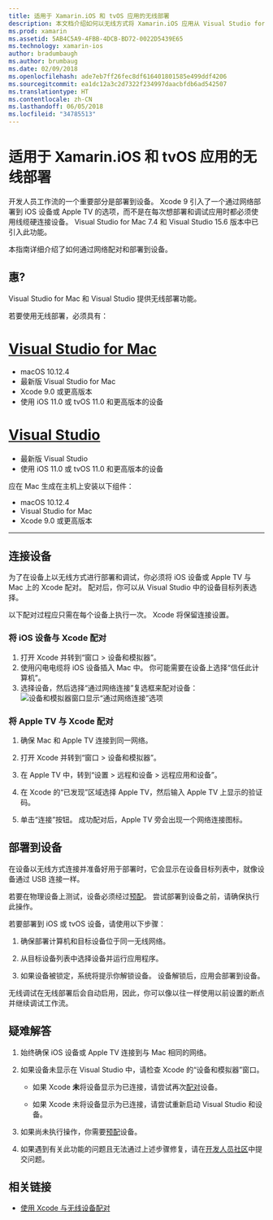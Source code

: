 ```yaml
---
title: 适用于 Xamarin.iOS 和 tvOS 应用的无线部署
description: 本文档介绍如何以无线方式将 Xamarin.iOS 应用从 Visual Studio for Mac 或 Visual Studio 2017 部署到 iOS 设备。
ms.prod: xamarin
ms.assetid: 5AB4C5A9-4FBB-4DCB-BD72-0022D5439E65
ms.technology: xamarin-ios
author: bradumbaugh
ms.author: brumbaug
ms.date: 02/09/2018
ms.openlocfilehash: ade7eb7ff26fec8df616401801585e499ddf4206
ms.sourcegitcommit: ea1dc12a3c2d7322f234997daacbfdb6ad542507
ms.translationtype: HT
ms.contentlocale: zh-CN
ms.lasthandoff: 06/05/2018
ms.locfileid: "34785513"
---
```

# <a name="wireless-deployment-for-xamarinios-and-tvos-apps"></a>适用于 Xamarin.iOS 和 tvOS 应用的无线部署

开发人员工作流的一个重要部分是部署到设备。 Xcode 9 引入了一个通过网络部署到 iOS 设备或 Apple TV 的选项，而不是在每次想部署和调试应用时都必须使用线缆硬连接设备。 Visual Studio for Mac 7.4 和 Visual Studio 15.6 版本中已引入此功能。

本指南详细介绍了如何通过网络配对和部署到设备。

## <a name="requirements"></a>惠?

Visual Studio for Mac 和 Visual Studio 提供无线部署功能。

若要使用无线部署，必须具有：

# <a name="visual-studio-for-mactabvsmac"></a>[Visual Studio for Mac](#tab/vsmac)

- macOS 10.12.4
- 最新版 Visual Studio for Mac
- Xcode 9.0 或更高版本
- 使用 iOS 11.0 或 tvOS 11.0 和更高版本的设备

# <a name="visual-studiotabvswin"></a>[Visual Studio](#tab/vswin)

- 最新版 Visual Studio
- 使用 iOS 11.0 或 tvOS 11.0 和更高版本的设备

应在 Mac 生成在主机上安装以下组件：

- macOS 10.12.4
- Visual Studio for Mac
- Xcode 9.0 或更高版本

-----

## <a name="connecting-a-device"></a>连接设备

为了在设备上以无线方式进行部署和调试，你必须将 iOS 设备或 Apple TV 与 Mac 上的 Xcode 配对。 配对后，你可以从 Visual Studio 中的设备目标列表选择。 

以下配对过程应只需在每个设备上执行一次。 Xcode 将保留连接设置。

<a name="pair" />

### <a name="pairing-an-ios-device-with-xcode"></a>将 iOS 设备与 Xcode 配对

1. 打开 Xcode 并转到“窗口 > 设备和模拟器”。
2. 使用闪电电缆将 iOS 设备插入 Mac 中。 你可能需要在设备上选择“信任此计算机”。
3. 选择设备，然后选择“通过网络连接”复选框来配对设备：![设备和模拟器窗口显示“通过网络连接”选项](wireless-deployment-images/image2.png)

### <a name="pairing-an-apple-tv-with-xcode"></a>将 Apple TV 与 Xcode 配对

1. 确保 Mac 和 Apple TV 连接到同一网络。

2. 打开 Xcode 并转到“窗口 > 设备和模拟器”。

3. 在 Apple TV 中，转到“设置 > 远程和设备 > 远程应用和设备”。

4. 在 Xcode 的“已发现”区域选择 Apple TV，然后输入 Apple TV 上显示的验证码。

5. 单击“连接”按钮。 成功配对后，Apple TV 旁会出现一个网络连接图标。

## <a name="deploy-to-a-device"></a>部署到设备

在设备以无线方式连接并准备好用于部署时，它会显示在设备目标列表中，就像设备通过 USB 连接一样。

若要在物理设备上测试，设备必须经过[预配](~/ios/get-started/installation/device-provisioning/index.md)。 尝试部署到设备之前，请确保执行此操作。 

若要部署到 iOS 或 tvOS 设备，请使用以下步骤：

1. 确保部署计算机和目标设备位于同一无线网络。 

2. 从目标设备列表中选择设备并运行应用程序。

2. 如果设备被锁定，系统将提示你解锁设备。 设备解锁后，应用会部署到设备。

无线调试在无线部署后会自动启用，因此，你可以像以往一样使用以前设置的断点并继续调试工作流。

## <a name="troubleshooting"></a>疑难解答

1. 始终确保 iOS 设备或 Apple TV 连接到与 Mac 相同的网络。

2. 如果设备未显示在 Visual Studio 中，请检查 Xcode 的“设备和模拟器”窗口。 

    * 如果 Xcode **未**将设备显示为已连接，请尝试再次[配对](#pair)设备。

    * 如果 Xcode 未将设备显示为已连接，请尝试重新启动 Visual Studio 和设备。

3. 如果尚未执行操作，你需要[预配](~/ios/get-started/installation/device-provisioning/index.md)设备。

4. 如果遇到有关此功能的问题且无法通过上述步骤修复，请在[开发人员社区](https://developercommunity.visualstudio.com/spaces/41/index.html)中提交问题。

## <a name="related-links"></a>相关链接

- [使用 Xcode 与无线设备配对](https://help.apple.com/xcode/mac/9.0/index.html?localePath=en.lproj#/devbc48d1bad)
